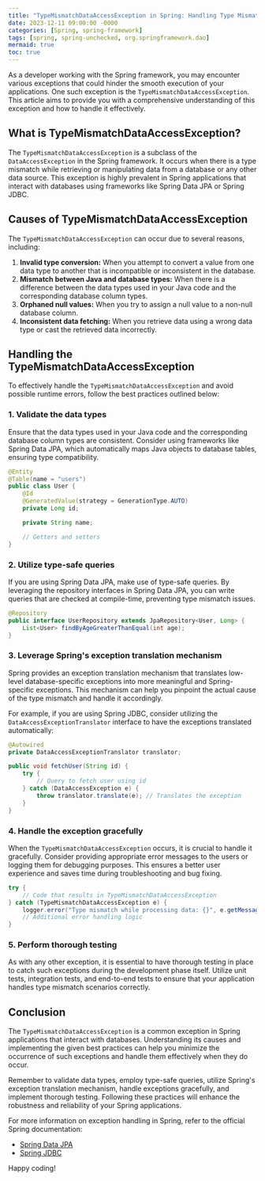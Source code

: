 ```yaml
---
title: "TypeMismatchDataAccessException in Spring: Handling Type Mismatch Errors"
date: 2023-12-11 09:00:00 -0000
categories: [Spring, spring-framework]
tags: [spring, spring-unchecked, org.springframework.dao]
mermaid: true
toc: true
---
```


As a developer working with the Spring framework, you may encounter various exceptions that could hinder the smooth execution of your applications. One such exception is the `TypeMismatchDataAccessException`. This article aims to provide you with a comprehensive understanding of this exception and how to handle it effectively.

## What is TypeMismatchDataAccessException?
The `TypeMismatchDataAccessException` is a subclass of the `DataAccessException` in the Spring framework. It occurs when there is a type mismatch while retrieving or manipulating data from a database or any other data source. This exception is highly prevalent in Spring applications that interact with databases using frameworks like Spring Data JPA or Spring JDBC.

## Causes of TypeMismatchDataAccessException
The `TypeMismatchDataAccessException` can occur due to several reasons, including:

1. **Invalid type conversion:** When you attempt to convert a value from one data type to another that is incompatible or inconsistent in the database.
2. **Mismatch between Java and database types:** When there is a difference between the data types used in your Java code and the corresponding database column types.
3. **Orphaned null values:** When you try to assign a null value to a non-null database column.
4. **Inconsistent data fetching:** When you retrieve data using a wrong data type or cast the retrieved data incorrectly.

## Handling the TypeMismatchDataAccessException

To effectively handle the `TypeMismatchDataAccessException` and avoid possible runtime errors, follow the best practices outlined below:

### 1. Validate the data types
Ensure that the data types used in your Java code and the corresponding database column types are consistent. Consider using frameworks like Spring Data JPA, which automatically maps Java objects to database tables, ensuring type compatibility.

```java
@Entity
@Table(name = "users")
public class User {
    @Id
    @GeneratedValue(strategy = GenerationType.AUTO)
    private Long id;

    private String name;

    // Getters and setters
}
```

### 2. Utilize type-safe queries
If you are using Spring Data JPA, make use of type-safe queries. By leveraging the repository interfaces in Spring Data JPA, you can write queries that are checked at compile-time, preventing type mismatch issues.

```java
@Repository
public interface UserRepository extends JpaRepository<User, Long> {
    List<User> findByAgeGreaterThanEqual(int age);
}
```

### 3. Leverage Spring's exception translation mechanism
Spring provides an exception translation mechanism that translates low-level database-specific exceptions into more meaningful and Spring-specific exceptions. This mechanism can help you pinpoint the actual cause of the type mismatch and handle it accordingly.

For example, if you are using Spring JDBC, consider utilizing the `DataAccessExceptionTranslator` interface to have the exceptions translated automatically:

```java
@Autowired
private DataAccessExceptionTranslator translator;

public void fetchUser(String id) {
    try {
        // Query to fetch user using id
    } catch (DataAccessException e) {
        throw translator.translate(e); // Translates the exception
    }
}
```

### 4. Handle the exception gracefully
When the `TypeMismatchDataAccessException` occurs, it is crucial to handle it gracefully. Consider providing appropriate error messages to the users or logging them for debugging purposes. This ensures a better user experience and saves time during troubleshooting and bug fixing.

```java
try {
    // Code that results in TypeMismatchDataAccessException
} catch (TypeMismatchDataAccessException e) {
    logger.error("Type mismatch while processing data: {}", e.getMessage());
    // Additional error handling logic
}
```

### 5. Perform thorough testing
As with any other exception, it is essential to have thorough testing in place to catch such exceptions during the development phase itself. Utilize unit tests, integration tests, and end-to-end tests to ensure that your application handles type mismatch scenarios correctly.

## Conclusion
The `TypeMismatchDataAccessException` is a common exception in Spring applications that interact with databases. Understanding its causes and implementing the given best practices can help you minimize the occurrence of such exceptions and handle them effectively when they do occur.

Remember to validate data types, employ type-safe queries, utilize Spring's exception translation mechanism, handle exceptions gracefully, and implement thorough testing. Following these practices will enhance the robustness and reliability of your Spring applications.

For more information on exception handling in Spring, refer to the official Spring documentation:

- [Spring Data JPA](https://docs.spring.io/spring-data/jpa/docs/current/reference/html/#repositories.base-class-implementations)
- [Spring JDBC](https://docs.spring.io/spring-framework/docs/current/reference/html/data-access.html)

Happy coding!
